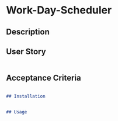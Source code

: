 # Work-Day-Scheduler

## Description


## User Story

```md

```

## Acceptance Criteria

```md

## Installation


## Usage
